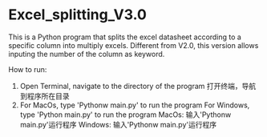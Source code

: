 # Excel_splitting_V3.0
This is a Python program that splits the excel datasheet according to a specific column into multiply excels. Different from V2.0, this version allows inputing the number of the column as keyword. 


How to run:

1. Open Terminal, navigate to the directory of the program
	打开终端，导航到程序所在目录
2. For MacOs, type 'Pythonw main.py' to run the program
	For Windows, type 'Python main.py' to run the program
	MacOs: 输入'Pythonw main.py'运行程序
	Windows: 输入'Pythonw main.py'运行程序